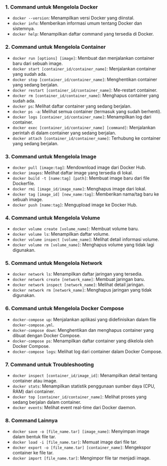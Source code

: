 ### **1. Command untuk Mengelola Docker**
- `docker --version`: Menampilkan versi Docker yang diinstal.
- `docker info`: Memberikan informasi umum tentang Docker dan sistemnya.
- `docker help`: Menampilkan daftar command yang tersedia di Docker.

### **2. Command untuk Mengelola Container**
- `docker run [options] [image]`: Membuat dan menjalankan container baru dari sebuah image.
- `docker start [container_id/container_name]`: Menjalankan container yang sudah ada.
- `docker stop [container_id/container_name]`: Menghentikan container yang sedang berjalan.
- `docker restart [container_id/container_name]`: Me-restart container.
- `docker rm [container_id/container_name]`: Menghapus container yang sudah ada.
- `docker ps`: Melihat daftar container yang sedang berjalan.
- `docker ps -a`: Melihat semua container (termasuk yang sudah berhenti).
- `docker logs [container_id/container_name]`: Menampilkan log dari container.
- `docker exec [container_id/container_name] [command]`: Menjalankan perintah di dalam container yang sedang berjalan.
- `docker attach [container_id/container_name]`: Terhubung ke container yang sedang berjalan.

### **3. Command untuk Mengelola Image**
- `docker pull [image:tag]`: Mendownload image dari Docker Hub.
- `docker images`: Melihat daftar image yang tersedia di lokal.
- `docker build -t [name:tag] [path]`: Membuat image baru dari file Dockerfile.
- `docker rmi [image_id/image_name]`: Menghapus image dari lokal.
- `docker tag [image_id] [new_name:tag]`: Memberikan nama/tag baru ke sebuah image.
- `docker push [name:tag]`: Mengupload image ke Docker Hub.

### **4. Command untuk Mengelola Volume**
- `docker volume create [volume_name]`: Membuat volume baru.
- `docker volume ls`: Menampilkan daftar volume.
- `docker volume inspect [volume_name]`: Melihat detail informasi volume.
- `docker volume rm [volume_name]`: Menghapus volume yang tidak lagi digunakan.

### **5. Command untuk Mengelola Network**
- `docker network ls`: Menampilkan daftar jaringan yang tersedia.
- `docker network create [network_name]`: Membuat jaringan baru.
- `docker network inspect [network_name]`: Melihat detail jaringan.
- `docker network rm [network_name]`: Menghapus jaringan yang tidak digunakan.

### **6. Command untuk Mengelola Docker Compose**
- `docker-compose up`: Menjalankan aplikasi yang didefinisikan dalam file `docker-compose.yml`.
- `docker-compose down`: Menghentikan dan menghapus container yang dibuat dengan Docker Compose.
- `docker-compose ps`: Menampilkan daftar container yang dikelola oleh Docker Compose.
- `docker-compose logs`: Melihat log dari container dalam Docker Compose.

### **7. Command untuk Troubleshooting**
- `docker inspect [container_id/image_id]`: Menampilkan detail tentang container atau image.
- `docker stats`: Menampilkan statistik penggunaan sumber daya (CPU, RAM) dari container.
- `docker top [container_id/container_name]`: Melihat proses yang sedang berjalan dalam container.
- `docker events`: Melihat event real-time dari Docker daemon.

### **8. Command Lainnya**
- `docker save -o [file_name.tar] [image_name]`: Menyimpan image dalam bentuk file tar.
- `docker load -i [file_name.tar]`: Memuat image dari file tar.
- `docker export -o [file_name.tar] [container_name]`: Mengekspor container ke file tar.
- `docker import [file_name.tar]`: Mengimpor file tar menjadi image.